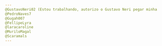 ```yaml
---
@GustavoNeri02 (Estou trabalhando, autorizo o Gustavo Neri pegar minha camiseta, trabalho remoto e foda )
@PedroNaves7
@Gugah007
@FellipeLyra
@laracaroline
@MuriloMagal
@Scaramals
---
```

